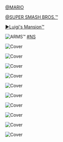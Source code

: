 <!--

<details>
<summary>layout: page
title: "NINTENDO"
permalink: https://jeuxsf.github.io/JSF/nintendo/

</details>
  
#### hidden field with metadata

-->

[@MARIO](@mario.md)

[@SUPER SMASH BROS.™](@supersmashbros.md)

[►Luigi's Mansion™](@luigimansion.md)

![ARMS™](https://www.mobygames.com/images/covers/l/642055-arms-nintendo-switch-front-cover.jpg)
[#NS]()

![Cover]()
[]()

![Cover]()
[]()

![Cover]()
[]()

![Cover]()
[]()

![Cover]()
[]()

![Cover]()
[]()

![Cover]()
[]()

![Cover]()
[]()

![Cover]()
[]()

![Cover]()
[]()
